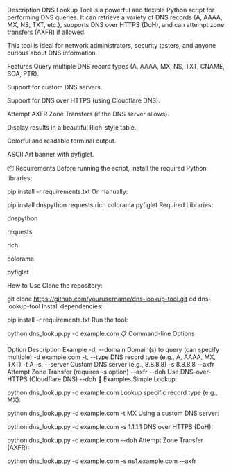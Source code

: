 Description
DNS Lookup Tool is a powerful and flexible Python script for performing DNS queries.
It can retrieve a variety of DNS records (A, AAAA, MX, NS, TXT, etc.), supports DNS over HTTPS (DoH), and can attempt zone transfers (AXFR) if allowed.

This tool is ideal for network administrators, security testers, and anyone curious about DNS information.

Features
Query multiple DNS record types (A, AAAA, MX, NS, TXT, CNAME, SOA, PTR).

Support for custom DNS servers.

Support for DNS over HTTPS (using Cloudflare DNS).

Attempt AXFR Zone Transfers (if the DNS server allows).

Display results in a beautiful Rich-style table.

Colorful and readable terminal output.

ASCII Art banner with pyfiglet.

📦 Requirements
Before running the script, install the required Python libraries:

pip install -r requirements.txt
Or manually:

pip install dnspython requests rich colorama pyfiglet
Required Libraries:

dnspython

requests

rich

colorama

pyfiglet

How to Use
Clone the repository:

git clone https://github.com/yourusername/dns-lookup-tool.git
cd dns-lookup-tool
Install dependencies:

pip install -r requirements.txt
Run the tool:

python dns_lookup.py -d example.com
📋 Command-line Options

Option	Description	Example
-d, --domain	Domain(s) to query (can specify multiple)	-d example.com
-t, --type	DNS record type (e.g., A, AAAA, MX, TXT)	-t A
-s, --server	Custom DNS server (e.g., 8.8.8.8)	-s 8.8.8.8
--axfr	Attempt Zone Transfer (requires -s option)	--axfr
--doh	Use DNS-over-HTTPS (Cloudflare DNS)	--doh
📌 Examples
Simple Lookup:

python dns_lookup.py -d example.com
Lookup specific record type (e.g., MX):

python dns_lookup.py -d example.com -t MX
Using a custom DNS server:

python dns_lookup.py -d example.com -s 1.1.1.1
DNS over HTTPS (DoH):

python dns_lookup.py -d example.com --doh
Attempt Zone Transfer (AXFR):


python dns_lookup.py -d example.com -s ns1.example.com --axfr
